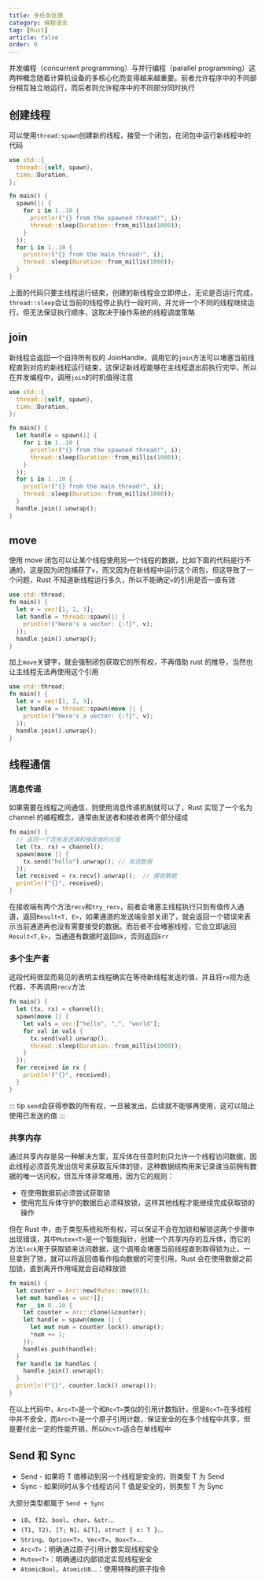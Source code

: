 ```yaml
---
title: 多任务处理
category: 编程语言
tag: [Rust]
article: false
order: 9
---
```


并发编程（concurrent programming）与并行编程（parallel programming）这两种概念随着计算机设备的多核心化而变得越来越重要。前者允许程序中的不同部分相互独立地运行，而后者则允许程序中的不同部分同时执行

## 创建线程

可以使用`thread:spawn`创建新的线程，接受一个闭包，在闭包中运行新线程中的代码

```rust
use std::{
  thread::{self, spawn},
  time::Duration,
};

fn main() {
  spawn(|| {
    for i in 1..10 {
      println!("{} from the spawned thread!", i);
      thread::sleep(Duration::from_millis(1000));
    }
  });
  for i in 1..10 {
    println!("{} from the main thread!", i);
    thread::sleep(Duration::from_millis(1000));
  }
}
```

上面的代码只要主线程运行结束，创建的新线程会立即停止，无论是否运行完成，`thread::sleep`会让当前的线程停止执行一段时间，并允许一个不同的线程继续运行，但无法保证执行顺序，这取决于操作系统的线程调度策略

## join

新线程会返回一个自持所有权的 JoinHandle，调用它的`join`方法可以堵塞当前线程直到对应的新线程运行结束，这保证新线程能够在主线程退出前执行完毕，所以在并发编程中，调用`join`的时机值得注意

```rust
use std::{
  thread::{self, spawn},
  time::Duration,
};

fn main() {
  let handle = spawn(|| {
    for i in 1..10 {
      println!("{} from the spawned thread!", i);
      thread::sleep(Duration::from_millis(1000));
    }
  });
  for i in 1..10 {
    println!("{} from the main thread!", i);
    thread::sleep(Duration::from_millis(1000));
  }
  handle.join().unwrap();
}
```

## move

使用 move 闭包可以让某个线程使用另一个线程的数据，比如下面的代码是行不通的，这是因为闭包捕获了`v`，而又因为在新线程中运行这个闭包，但这导致了一个问题，Rust 不知道新线程运行多久，所以不能确定`v`的引用是否一直有效

```rust
use std::thread;
fn main() {
  let v = vec![1, 2, 3];
  let handle = thread::spawn(|| {
    println!("Here's a vector: {:?}", v);
  });
  handle.join().unwrap();
}
```

加上`move`关键字，就会强制闭包获取它的所有权，不再借助 rust 的推导，当然也让主线程无法再使用这个引用

```rust
use std::thread;
fn main() {
  let v = vec![1, 2, 3];
  let handle = thread::spawn(move || {
    println!("Here's a vector: {:?}", v);
  });
  handle.join().unwrap();
}
```

## 线程通信

### 消息传递

如果需要在线程之间通信，则使用消息传递机制就可以了，Rust 实现了一个名为 channel 的编程概念，通常由发送者和接收者两个部分组成

```rust
fn main() {
  // 返回一个含有发送端和接收端的元组
  let (tx, rx) = channel();
  spawn(move || {
    tx.send("hello").unwrap(); // 发送数据
  });
  let received = rx.recv().unwrap();  // 接收数据
  println!("{}", received);
}
```

在接收端有两个方法`recv`和`try_recv`，前者会堵塞主线程执行只到有值传入通道，返回`Result<T, E>`，如果通道的发送端全部关闭了，就会返回一个错误来表示当前通道再也没有需要接受的数据。而后者不会堵塞线程，它会立即返回`Result<T,E>`，当通道有数据时返回`Ok`，否则返回`Err`

### 多个生产者

这段代码很显而易见的表明主线程确实在等待新线程发送的值，并且将`rx`视为迭代器，不再调用`recv`方法

```rust
fn main() {
  let (tx, rx) = channel();
  spawn(move || {
    let vals = vec!["hello", ",", "world"];
    for val in vals {
      tx.send(val).unwrap();
      thread::sleep(Duration::from_millis(1000));
    }
  });
  for received in rx {
    println!("{}", received);
  }
}
```

::: tip
`send`会获得参数的所有权，一旦被发出，后续就不能够再使用，这可以阻止使用已发送的值
:::

### 共享内存

通过共享内存是另一种解决方案，互斥体在任意时刻只允许一个线程访问数据，因此线程必须首先发出信号来获取互斥体的锁，这种数据结构用来记录谁当前拥有数据的唯一访问权，但互斥体非常难用，因为它的规则：

+ 在使用数据前必须尝试获取锁
+ 使用完互斥体守护的数据后必须释放锁，这样其他线程才能继续完成获取锁的操作

但在 Rust 中，由于类型系统和所有权，可以保证不会在加锁和解锁这两个步骤中出现错误，其中`Mutex<T>`是一个智能指针，创建一个共享内存的互斥体，而它的方法`lock`用于获取锁来访问数据，这个调用会堵塞当前线程直到取得锁为止，一旦拿到了锁，就可以将返回值看作指向数据的可变引用，Rust 会在使用数据之前加锁，直到离开作用域就会自动释放锁

```rust
fn main() {
  let counter = Arc::new(Mutex::new(0));
  let mut handles = vec![];
  for _ in 0..10 {
    let counter = Arc::clone(&counter);
    let handle = spawn(move || {
      let mut num = counter.lock().unwrap();
      *num += 1;
    });
    handles.push(handle);
  }
  for handle in handles {
    handle.join().unwrap();
  }
  println!("{}", counter.lock().unwrap());
}
```

在以上代码中，`Arc<T>`是一个和`Rc<T>`类似的引用计数指针，但是`Rc<T>`在多线程中并不安全，而`Arc<T>`是一个原子引用计数，保证安全的在多个线程中共享，但是要付出一定的性能开销，所以`Rc<T>`适合在单线程中

## Send 和 Sync

+ Send - 如果将 T 值移动到另一个线程是安全的，则类型 T 为 Send
+ Sync - 如果同时从多个线程访问 T 值是安全的，则类型 T 为 Sync

大部分类型都属于 `Send + Sync`

+ `i8`、`f32`、`bool`、`char`、`&str`…
+ `(T1, T2)`、`[T; N]`、`&[T]`、`struct { x: T }`…
+ `String`、`Option<T>`、`Vec<T>`、`Box<T>`…
+ `Arc<T>`：明确通过原子引用计数实现线程安全
+ `Mutex<T>`：明确通过内部锁定实现线程安全
+ `AtomicBool`、`AtomicU8`…：使用特殊的原子指令
